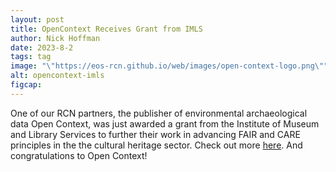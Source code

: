 ```yaml
---
layout: post
title: OpenContext Receives Grant from IMLS
author: Nick Hoffman
date: 2023-8-2
tags: tag
image: "\"https://eos-rcn.github.io/web/images/open-context-logo.png\""
alt: opencontext-imls
figcap:
---
```




<div class="text-box-main">
<p> One of our RCN partners, the publisher of environmental archaeological data Open Context, was just 
awarded a grant from the Institute of Museum and Library Services to further their work
in advancing FAIR and CARE principles in the the cultural heritage sector. Check out more
<a href="https://alexandriaarchive.org/2023/08/02/imls-grant-supports-faircare-cultural-heritage-network/">here</a>.
And congratulations to Open Context! </p>
  </div>
